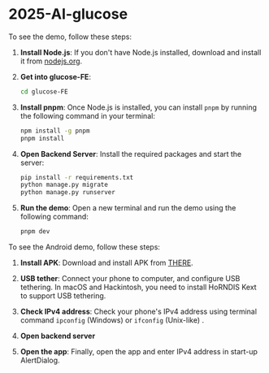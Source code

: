 # 2025-AI-glucose

To see the demo, follow these steps:

1. **Install Node.js**: If you don't have Node.js installed, download and install it from [nodejs.org](https://nodejs.org/).
2. **Get into glucose-FE**:

    ```sh
    cd glucose-FE
    ```

3. **Install pnpm**: Once Node.js is installed, you can install `pnpm` by running the following command in your terminal:

    ```sh
    npm install -g pnpm
    pnpm install
    ```

4. **Open Backend Server**: Install the required packages and start the server:

    ```sh
    pip install -r requirements.txt
    python manage.py migrate
    python manage.py runserver
    ```

5. **Run the demo**: Open a new terminal and run the demo using the following command:

    ```sh
    pnpm dev
    ```

To see the Android demo, follow these steps:

1. **Install APK**: Download and install APK from [THERE](https://github.com/creaper9487/2025-AI-glucose/raw/refs/heads/main/glucose-mobi/Android/app/build/outputs/apk/debug/app-debug.apk).

2. **USB tether**: Connect your phone to computer, and configure USB tethering. In macOS and Hackintosh, you need to install HoRNDIS Kext to support USB tethering.

3. **Check IPv4 address**: Check your phone's IPv4 address using terminal command `ipconfig` (Windows) or `ifconfig` (Unix-like) .

4. **Open backend server**

5. **Open the app**: Finally, open the app and enter IPv4 address in start-up AlertDialog.
